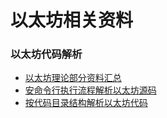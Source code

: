 # 以太坊相关资料



### 以太坊代码解析

* [以太坊理论部分资料汇总](https://github.com/guoshijiang/go-ethereum-code-analysis/tree/master/theory)
* [安命令行执行流程解析以太坊源码](https://github.com/guoshijiang/go-ethereum-code-analysis/tree/master/cmd-process-analysis)
* [按代码目录结构解析以太坊代码](https://github.com/guoshijiang/go-ethereum-code-analysis/tree/master/dicorfile-process-analysis)



